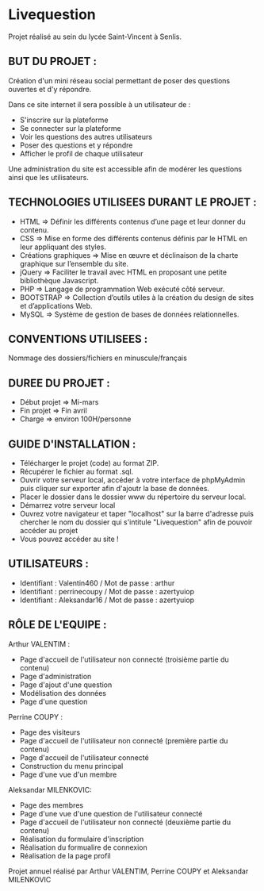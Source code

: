 # Livequestion

Projet réalisé au sein du lycée Saint-Vincent à Senlis.

## BUT DU PROJET : 
Création d'un mini réseau social permettant de poser des questions ouvertes et d'y répondre.

Dans ce site internet il sera possible à un utilisateur de :

- S'inscrire sur la plateforme
- Se connecter sur la plateforme
- Voir les questions des autres utilisateurs
- Poser des questions et y répondre
- Afficher le profil de chaque utilisateur

Une administration du site est accessible afin de modérer les questions ainsi que les utilisateurs.

## TECHNOLOGIES UTILISEES DURANT LE PROJET :
- HTML => Définir les différents contenus d’une page et leur donner du contenu.
- CSS => Mise en forme des différents contenus définis par le HTML en leur appliquant des styles.
- Créations graphiques => Mise en œuvre et déclinaison de la charte graphique sur l’ensemble du site.
- jQuery => Faciliter le travail avec HTML en proposant une petite bibliothèque Javascript.
- PHP => Langage de programmation Web exécuté côté serveur.
- BOOTSTRAP => Collection d’outils utiles à la création du design de sites et d’applications Web.
- MySQL => Système de gestion de bases de données relationnelles.

## CONVENTIONS UTILISEES : 
Nommage des dossiers/fichiers en minuscule/français

## DUREE DU PROJET :
- Début projet => Mi-mars
- Fin projet => Fin avril
- Charge => environ 100H/personne

## GUIDE D'INSTALLATION :
- Télécharger le projet (code) au format ZIP.
- Récupérer le fichier au format .sql.
- Ouvrir votre serveur local, accéder à votre interface de phpMyAdmin puis cliquer sur exporter afin d'ajoutr la base de données.
- Placer le dossier dans le dossier www du répertoire du serveur local.
- Démarrez votre serveur local
- Ouvrez votre navigateur et taper "localhost" sur la barre d'adresse puis chercher le nom du dossier qui s'intitule "Livequestion" afin de pouvoir accéder au projet
- Vous pouvez accéder au site !

## UTILISATEURS :
- Identifiant : Valentin460 / Mot de passe : arthur
- Identifiant : perrinecoupy / Mot de passe : azertyuiop
- Identifiant : Aleksandar16 / Mot de passe : azertyuiop

## RÔLE DE L'EQUIPE :
Arthur VALENTIM :
- Page d'accueil de l'utilisateur non connecté (troisième partie du contenu)
- Page d'administration
- Page d'ajout d'une question
- Modélisation des données
- Page d'une question

Perrine COUPY :
- Page des visiteurs
- Page d'accueil de l'utilisateur non connecté (première partie du contenu)
- Page d'accueil de l'utilisateur connecté
- Construction du menu principal
- Page d'une vue d'un membre

Aleksandar MILENKOVIC:
- Page des membres
- Page d'une vue d'une question de l'utilisateur connecté
- Page d'accueil de l'utilisateur non connecté (deuxième partie du contenu)
- Réalisation du formulaire d'inscription
- Réalisation du formualire de connexion
- Réalisation de la page profil

Projet annuel réalisé par Arthur VALENTIM, Perrine COUPY et Aleksandar MILENKOVIC
